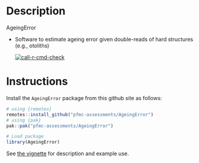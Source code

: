 Description
================
AgeingError

* Software to estimate ageing error given double-reads of hard structures (e.g., otoliths)

  <!-- badges: start -->
  [![call-r-cmd-check](https://github.com/r4ss/r4ss/actions/workflows/call-r-cmd-check.yml/badge.svg)](https://github.com/r4ss/r4ss/actions/workflows/call-r-cmd-check.yml)
  <!-- badges: end -->

Instructions
=============

Install the `AgeingError` package from this github site as follows:

```r
# using {remotes}
remotes::install_github("pfmc-assessments/AgeingError")
# using {pak}
pak::pak("pfmc-assessments/AgeingError")

# Load package
library(AgeingError)

```

See [the vignette](https://pfmc-assessments.github.io/AgeingError/articles/getting_started.html) for description and example use.
